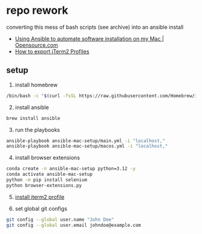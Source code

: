 # repo rework

converting this mess of bash scripts (see archive) into an ansible install

- [Using Ansible to automate software installation on my Mac | Opensource.com](https://opensource.com/article/22/6/install-software-macos-ansible-homebrew)
- [How to export iTerm2 Profiles](https://stackoverflow.com/a/69724735/14343465)

## setup

1. install homebrew

```bash
/bin/bash -c "$(curl -fsSL https://raw.githubusercontent.com/Homebrew/install/master/install.sh)"
```

2. install ansible

```bash
brew install ansible
```

3. run the playbooks

```bash
ansible-playbook ansible-mac-setup/main.yml -i "localhost,"
ansible-playbook ansible-mac-setup/macos.yml -i "localhost,"
```

4. install browser extensions

```bash
conda create -n ansible-mac-setup python=3.12 -y
conda activate ansible-mac-setup
python -m pip install selenium
python browser-extensions.py
```

5. [install iterm2 profile](https://stackoverflow.com/a/66923620/14343465)

6. set global git configs

```bash
git config --global user.name "John Doe"
git config --global user.email johndoe@example.com
```
